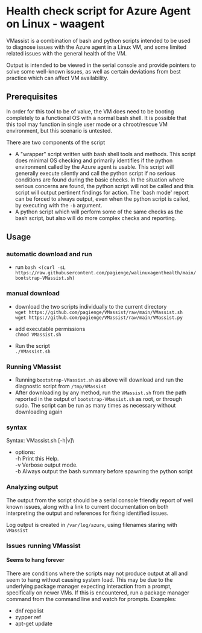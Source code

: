 # Health check script for Azure Agent on Linux - waagent
VMassist is a combination of bash and python scripts intended to be used to diagnose issues with the Azure agent in a Linux VM, and some limited related issues with the general health of the VM.

Output is intended to be viewed in the serial console and provide pointers to solve some well-known issues, as well as certain deviations from best practice which can affect VM availability.

## Prerequisites
In order for this tool to be of value, the VM does need to be booting completely to a functional OS with a normal bash shell.  It is possible that this tool may function in single user mode or a chroot/rescue VM environment, but this scenario is untested.

There are two components of the script
- A "wrapper" script written with bash shell tools and methods. This script does minimal OS checking and primarily identifies if the python environment called by the Azure agent is usable.  This script will generally execute silently and call the python script if no serious conditions are found during the basic checks.  In the situation where serious concerns are found, the python script will not be called and this script will output pertinent findings for action.  The 'bash mode' report can be forced to always output, even when the python script is called, by executing with the `-b` argument.
- A python script which will perform some of the same checks as the bash script, but also will do more complex checks and reporting.

## Usage
### automatic download and run
- run `bash <(curl -sL https://raw.githubusercontent.com/pagienge/walinuxagenthealth/main/bootstrap-VMassist.sh)`

### manual download
- download the two scripts individually to the current directory\
   `wget https://github.com/pagienge/VMassist/raw/main/VMassist.sh`\
   `wget https://github.com/pagienge/VMassist/raw/main/VMassist.py`

- add executable permissions\
`chmod VMassist.sh`
- Run the script\
`./VMassist.sh`

### Running VMassist
- Running `bootstrap-VMassist.sh` as above will download and run the diagnostic script from `/tmp/VMassist`
- After downloading by any method, run the `VMassist.sh` from the path reported in the output of `bootstrap-VMassist.sh` as root, or through sudo.  The script can be run as many times as necessary without downloading again

### syntax
Syntax: VMassist.sh [-h|v]\
- options:\
   -h     Print this Help.\
   -v     Verbose output mode.\
   -b     Always output the bash summary before spawning the python script

### Analyzing output
The output from the script should be a serial console friendly report of well known issues, along with a link to current documentation on both interpreting the output and references for fixing identified issues.

Log output is created in `/var/log/azure`, using filenames staring with `VMassist`

### Issues running VMassist
#### Seems to hang forever
There are conditions where the scripts may not produce output at all and seem to hang without causing system load.  This may be due to the underlying package manager expecting interaction from a prompt, specifically on newer VMs.  If this is encountered, run a package manager command from the command line and watch for prompts.  Examples:
- dnf repolist
- zypper ref
- apt-get update
